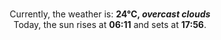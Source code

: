 <p  align="center"><br/>Currently, the weather is: <b> 24°C, <i>overcast clouds</i></b></br>Today, the sun rises at <b>06:11</b> and sets at <b>17:56</b>.</p>